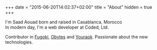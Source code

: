 +++
date = "2015-06-20T14:02:37+02:00"
title = "About"
hidden = true
+++

I'm Saad Aouad born and raised in Casablanca, Morocco <br />
In modern day, I'm a web developer at Coded, Ltd.

Contributor in [Fugoki](https://github.com/fugoki), [Obytes](https://github.com/obytes) and [Youraok](https://github.com/youraoknet). Passionate about the new technologies.
